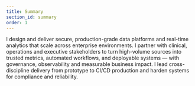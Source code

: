```yaml
---
title: Summary
section_id: summary
order: 1
---
```


I design and deliver secure, production-grade data platforms and real-time analytics that scale across enterprise environments. I partner with clinical, operations and executive stakeholders to turn high-volume sources into trusted metrics, automated workflows, and deployable systems — with governance, observability and measurable business impact. I lead cross-discipline delivery from prototype to CI/CD production and harden systems for compliance and reliability.